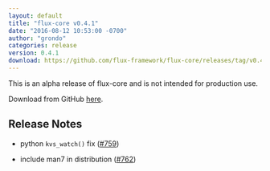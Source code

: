 ```yaml
---
layout: default
title: "flux-core v0.4.1"
date: "2016-08-12 10:53:00 -0700"
author: "grondo"
categories: release
version: 0.4.1
download: https://github.com/flux-framework/flux-core/releases/tag/v0.4.1
---
```


<div class="note warning">
This is an alpha release of flux-core and is not intended for production use.
</div>

Download from GitHub [here](https://github.com/flux-framework/flux-core/releases/tag/v0.4.1).

## Release Notes
* python `kvs_watch()` fix ([#759](https://github.com/flux-framework/flux-core/issues/759))

* include man7 in distribution ([#762](https://github.com/flux-framework/flux-core/issues/762))

